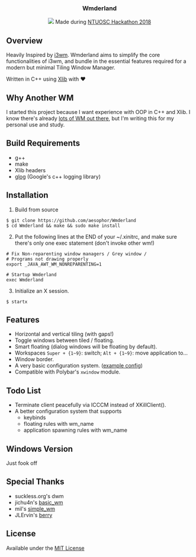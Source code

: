 <div align="center">
<h3>Wmderland</h3>
<img src="https://github.com/aesophor/Wmderland/raw/master/assets/scrot.jpg">
Made during <a href="https://www.facebook.com/events/256671588330840/">NTUOSC Hackathon 2018</a>
</div>

## Overview
Heavily Inspired by [i3wm](https://github.com/i3/i3). Wmderland aims to simplify the core functionalities of i3wm, and bundle in the essential features required for a modern but minimal Tiling Window Manager.

Written in C++ using [Xlib](https://en.wikipedia.org/wiki/Xlib) with :heart:

## Why Another WM
I started this project because I want experience with OOP in C++ and Xlib. I know there's already [lots of WM out there](https://wiki.archlinux.org/index.php/Window_manager), but I'm writing this for my personal use and study.

## Build Requirements
* g++
* make
* Xlib headers
* [glog](https://github.com/google/glog) (Google's c++ logging library)

## Installation
1. Build from source
```
$ git clone https://github.com/aesophor/Wmderland
$ cd Wmderland && make && sudo make install
```

2. Put the following lines at the END of your ~/.xinitrc, and make sure there's only one exec statement (don't invoke other wm!)
```
# Fix Non-reparenting window managers / Grey window /
# Programs not drawing properly
export _JAVA_AWT_WM_NONREPARENTING=1

# Startup Wmderland
exec Wmderland
```

3. Initialize an X session.
```
$ startx
```

## Features
* Horizontal and vertical tiling (with gaps!)
* Toggle windows between tiled / floating.
* Smart floating (dialog windows will be floating by default).
* Workspaces `Super + {1~9}`: switch; `Alt + {1~9}`: move application to...
* Window border.
* A very basic configuration system. ([example config](https://github.com/aesophor/Wmderland/blob/master/example/config))
* Compatible with Polybar's `xwindow` module.

## Todo List
* Terminate client peacefully via ICCCM instead of XKillClient().
* A better configuration system that supports
  * keybinds
  * floating rules with wm_name
  * application spawning rules with wm_name

## Windows Version
Just fook off

## Special Thanks
* suckless.org's dwm
* jichu4n's [basic_wm](https://github.com/jichu4n/basic_wm)
* mil's [simple_wm](https://github.com/mil/simple-wm)
* JLErvin's [berry](https://github.com/JLErvin/berry)

## License
Available under the [MIT License](https://github.com/aesophor/Wmderland/blob/master/LICENSE)

